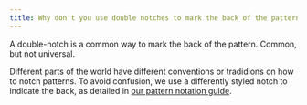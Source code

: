 ```yaml
---
title: Why don't you use double notches to mark the back of the pattern?
---
```


A double-notch is a common way to mark the back of the pattern. Common, but not universal.

Different parts of the world have different conventions or tradidions on how to notch patterns. To avoid confusion, we use a differently styled notch to indicate the back, as detailed in [our pattern notation guide][1].

[1]: /docs/various/notation/
